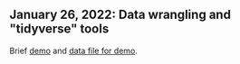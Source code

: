 ## January 26, 2022: Data wrangling and "tidyverse" tools

Brief [demo](./20220126_demo.R) and [data file for demo](/20220126_demo.xlsx).
